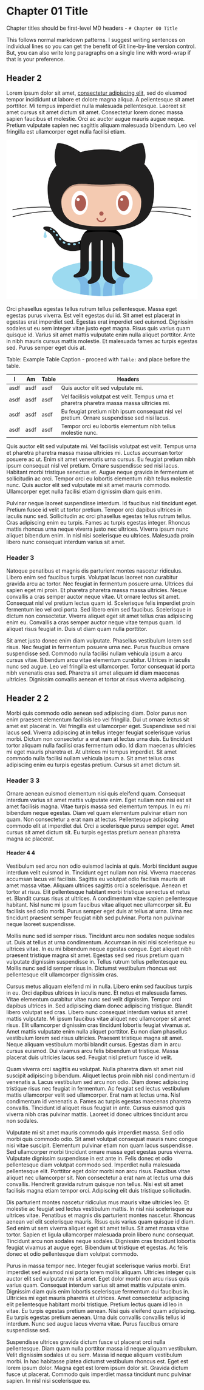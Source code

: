 # Chapter 01 Title

Chapter titles should be first-level MD headers - `# Chapter 00 Title`

This follows normal markdown patterns.
I suggest writing sentences on individual lines so you can get the benefit of Git line-by-line version control.
But, you can also write long paragraphs on a single line with word-wrap if that is your preference.

## Header 2

Lorem ipsum dolor sit amet, [consectetur adipiscing elit](http://this-shows-as-a-footnote), sed do eiusmod tempor incididunt ut labore et dolore magna aliqua. A pellentesque sit amet porttitor. Mi tempus imperdiet nulla malesuada pellentesque. Laoreet sit amet cursus sit amet dictum sit amet. Consectetur lorem donec massa sapien faucibus et molestie. Orci ac auctor augue mauris augue neque. Pretium vulputate sapien nec sagittis aliquam malesuada bibendum. Leo vel fringilla est ullamcorper eget nulla facilisi etiam.

![Example Figure Caption](../graphics/Octocat.png)

Orci phasellus egestas tellus rutrum tellus pellentesque. Massa eget egestas purus viverra. Est velit egestas dui id. Sit amet est placerat in egestas erat imperdiet sed. Egestas erat imperdiet sed euismod. Dignissim sodales ut eu sem integer vitae justo eget magna. Risus quis varius quam quisque id. Varius sit amet mattis vulputate enim nulla aliquet porttitor. Ante in nibh mauris cursus mattis molestie. Et malesuada fames ac turpis egestas sed. Purus semper eget duis at.

Table: Example Table Caption - proceed with `Table:` and place before the table.

| I | Am | Table | Headers |
| - | -- | ----- | ------- |
| asdf | asdf | asdf | Quis auctor elit sed vulputate mi.  |
| asdf | asdf | asdf | Vel facilisis volutpat est velit. Tempus urna et pharetra pharetra massa massa ultricies mi.  |
| asdf | asdf | asdf | Eu feugiat pretium nibh ipsum consequat nisl vel pretium. Ornare suspendisse sed nisi lacus.  |
| asdf | asdf | asdf | Tempor orci eu lobortis elementum nibh tellus molestie nunc. |

Quis auctor elit sed vulputate mi. Vel facilisis volutpat est velit. Tempus urna et pharetra pharetra massa massa ultricies mi. Luctus accumsan tortor posuere ac ut. Enim sit amet venenatis urna cursus. Eu feugiat pretium nibh ipsum consequat nisl vel pretium. Ornare suspendisse sed nisi lacus. Habitant morbi tristique senectus et. Augue neque gravida in fermentum et sollicitudin ac orci. Tempor orci eu lobortis elementum nibh tellus molestie nunc. Quis auctor elit sed vulputate mi sit amet mauris commodo. Ullamcorper eget nulla facilisi etiam dignissim diam quis enim.

Pulvinar neque laoreet suspendisse interdum. Id faucibus nisl tincidunt eget. Pretium fusce id velit ut tortor pretium. Tempor orci dapibus ultrices in iaculis nunc sed. Sollicitudin ac orci phasellus egestas tellus rutrum tellus. Cras adipiscing enim eu turpis. Fames ac turpis egestas integer. Rhoncus mattis rhoncus urna neque viverra justo nec ultrices. Viverra ipsum nunc aliquet bibendum enim. In nisl nisi scelerisque eu ultrices. Malesuada proin libero nunc consequat interdum varius sit amet.

### Header 3

Natoque penatibus et magnis dis parturient montes nascetur ridiculus. Libero enim sed faucibus turpis. Volutpat lacus laoreet non curabitur gravida arcu ac tortor. Nec feugiat in fermentum posuere urna. Ultrices dui sapien eget mi proin. Et pharetra pharetra massa massa ultricies. Neque convallis a cras semper auctor neque vitae. Ut ornare lectus sit amet. Consequat nisl vel pretium lectus quam id. Scelerisque felis imperdiet proin fermentum leo vel orci porta. Sed libero enim sed faucibus. Scelerisque in dictum non consectetur. Viverra aliquet eget sit amet tellus cras adipiscing enim eu. Convallis a cras semper auctor neque vitae tempus quam. Id aliquet risus feugiat in. Duis ut diam quam nulla porttitor.

Sit amet justo donec enim diam vulputate. Phasellus vestibulum lorem sed risus. Nec feugiat in fermentum posuere urna nec. Purus faucibus ornare suspendisse sed. Commodo nulla facilisi nullam vehicula ipsum a arcu cursus vitae. Bibendum arcu vitae elementum curabitur. Ultrices in iaculis nunc sed augue. Leo vel fringilla est ullamcorper. Tortor consequat id porta nibh venenatis cras sed. Pharetra sit amet aliquam id diam maecenas ultricies. Dignissim convallis aenean et tortor at risus viverra adipiscing.

## Header 2 2

Morbi quis commodo odio aenean sed adipiscing diam. Dolor purus non enim praesent elementum facilisis leo vel fringilla. Dui ut ornare lectus sit amet est placerat in. Vel fringilla est ullamcorper eget. Suspendisse sed nisi lacus sed. Viverra adipiscing at in tellus integer feugiat scelerisque varius morbi. Dictum non consectetur a erat nam at lectus urna duis. Eu tincidunt tortor aliquam nulla facilisi cras fermentum odio. Id diam maecenas ultricies mi eget mauris pharetra et. At ultrices mi tempus imperdiet. Sit amet commodo nulla facilisi nullam vehicula ipsum a. Sit amet tellus cras adipiscing enim eu turpis egestas pretium. Cursus sit amet dictum sit.

### Header 3 3

Ornare aenean euismod elementum nisi quis eleifend quam. Consequat interdum varius sit amet mattis vulputate enim. Eget nullam non nisi est sit amet facilisis magna. Vitae turpis massa sed elementum tempus. In eu mi bibendum neque egestas. Diam vel quam elementum pulvinar etiam non quam. Non consectetur a erat nam at lectus. Pellentesque adipiscing commodo elit at imperdiet dui. Orci a scelerisque purus semper eget. Amet cursus sit amet dictum sit. Eu turpis egestas pretium aenean pharetra magna ac placerat.

#### Header 4 4

Vestibulum sed arcu non odio euismod lacinia at quis. Morbi tincidunt augue interdum velit euismod in. Tincidunt eget nullam non nisi. Viverra maecenas accumsan lacus vel facilisis. Sagittis eu volutpat odio facilisis mauris sit amet massa vitae. Aliquam ultrices sagittis orci a scelerisque. Aenean et tortor at risus. Elit pellentesque habitant morbi tristique senectus et netus et. Blandit cursus risus at ultrices. A condimentum vitae sapien pellentesque habitant. Nisl nunc mi ipsum faucibus vitae aliquet nec ullamcorper sit. Eu facilisis sed odio morbi. Purus semper eget duis at tellus at urna. Urna nec tincidunt praesent semper feugiat nibh sed pulvinar. Porta non pulvinar neque laoreet suspendisse.

Mollis nunc sed id semper risus. Tincidunt arcu non sodales neque sodales ut. Duis at tellus at urna condimentum. Accumsan in nisl nisi scelerisque eu ultrices vitae. In eu mi bibendum neque egestas congue. Eget aliquet nibh praesent tristique magna sit amet. Egestas sed sed risus pretium quam vulputate dignissim suspendisse in. Tellus rutrum tellus pellentesque eu. Mollis nunc sed id semper risus in. Dictumst vestibulum rhoncus est pellentesque elit ullamcorper dignissim cras.

Cursus metus aliquam eleifend mi in nulla. Libero enim sed faucibus turpis in eu. Orci dapibus ultrices in iaculis nunc. Et netus et malesuada fames. Vitae elementum curabitur vitae nunc sed velit dignissim. Tempor orci dapibus ultrices in. Sed adipiscing diam donec adipiscing tristique. Blandit libero volutpat sed cras. Libero nunc consequat interdum varius sit amet mattis vulputate. Mi ipsum faucibus vitae aliquet nec ullamcorper sit amet risus. Elit ullamcorper dignissim cras tincidunt lobortis feugiat vivamus at. Amet mattis vulputate enim nulla aliquet porttitor. Eu non diam phasellus vestibulum lorem sed risus ultricies. Praesent tristique magna sit amet. Neque aliquam vestibulum morbi blandit cursus. Egestas diam in arcu cursus euismod. Dui vivamus arcu felis bibendum ut tristique. Massa placerat duis ultricies lacus sed. Feugiat nisl pretium fusce id velit.

Quam viverra orci sagittis eu volutpat. Nulla pharetra diam sit amet nisl suscipit adipiscing bibendum. Aliquet lectus proin nibh nisl condimentum id venenatis a. Lacus vestibulum sed arcu non odio. Diam donec adipiscing tristique risus nec feugiat in fermentum. Ac feugiat sed lectus vestibulum mattis ullamcorper velit sed ullamcorper. Erat nam at lectus urna. Nisl condimentum id venenatis a. Fames ac turpis egestas maecenas pharetra convallis. Tincidunt id aliquet risus feugiat in ante. Cursus euismod quis viverra nibh cras pulvinar mattis. Laoreet id donec ultrices tincidunt arcu non sodales.

Vulputate mi sit amet mauris commodo quis imperdiet massa. Sed odio morbi quis commodo odio. Sit amet volutpat consequat mauris nunc congue nisi vitae suscipit. Elementum pulvinar etiam non quam lacus suspendisse. Sed ullamcorper morbi tincidunt ornare massa eget egestas purus viverra. Vulputate dignissim suspendisse in est ante in. Felis donec et odio pellentesque diam volutpat commodo sed. Imperdiet nulla malesuada pellentesque elit. Porttitor eget dolor morbi non arcu risus. Faucibus vitae aliquet nec ullamcorper sit. Non consectetur a erat nam at lectus urna duis convallis. Hendrerit gravida rutrum quisque non tellus. Nisi est sit amet facilisis magna etiam tempor orci. Adipiscing elit duis tristique sollicitudin.

Dis parturient montes nascetur ridiculus mus mauris vitae ultricies leo. Et molestie ac feugiat sed lectus vestibulum mattis. In nisl nisi scelerisque eu ultrices vitae. Penatibus et magnis dis parturient montes nascetur. Rhoncus aenean vel elit scelerisque mauris. Risus quis varius quam quisque id diam. Sed enim ut sem viverra aliquet eget sit amet tellus. Sit amet massa vitae tortor. Sapien et ligula ullamcorper malesuada proin libero nunc consequat. Tincidunt arcu non sodales neque sodales. Dignissim cras tincidunt lobortis feugiat vivamus at augue eget. Bibendum ut tristique et egestas. Ac felis donec et odio pellentesque diam volutpat commodo.

Purus in massa tempor nec. Integer feugiat scelerisque varius morbi. Erat imperdiet sed euismod nisi porta lorem mollis aliquam. Ultricies integer quis auctor elit sed vulputate mi sit amet. Eget dolor morbi non arcu risus quis varius quam. Consequat interdum varius sit amet mattis vulputate enim. Dignissim diam quis enim lobortis scelerisque fermentum dui faucibus in. Ultricies mi eget mauris pharetra et ultrices. Amet consectetur adipiscing elit pellentesque habitant morbi tristique. Pretium lectus quam id leo in vitae. Eu turpis egestas pretium aenean. Nisi quis eleifend quam adipiscing. Eu turpis egestas pretium aenean. Urna duis convallis convallis tellus id interdum. Nunc sed augue lacus viverra vitae. Purus faucibus ornare suspendisse sed.

Suspendisse ultrices gravida dictum fusce ut placerat orci nulla pellentesque. Diam quam nulla porttitor massa id neque aliquam vestibulum. Velit dignissim sodales ut eu sem. Massa id neque aliquam vestibulum morbi. In hac habitasse platea dictumst vestibulum rhoncus est. Eget est lorem ipsum dolor. Magna eget est lorem ipsum dolor sit. Gravida dictum fusce ut placerat. Commodo quis imperdiet massa tincidunt nunc pulvinar sapien. In nisl nisi scelerisque eu.
